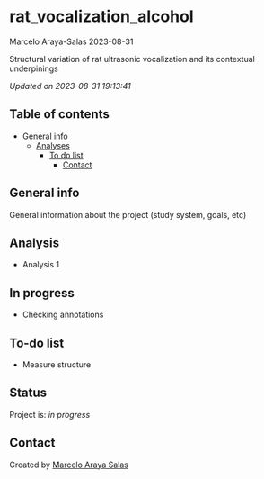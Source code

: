 rat_vocalization_alcohol
================
Marcelo Araya-Salas
2023-08-31

<!-- Short Description  -->

Structural variation of rat ultrasonic vocalization and its contextual
underpinings

*Updated on 2023-08-31 19:13:41*

<!-- README.md is generated from README.Rmd. Please edit that file -->

## Table of contents

- [General info](#general-info)
  - [Analyses](#Analyses)
    - [To do list](#to-do-list)
      - [Contact](#contact)

## General info

General information about the project (study system, goals, etc)

## Analysis

- Analysis 1

## In progress

- Checking annotations

## To-do list

- Measure structure

## Status

Project is: *in progress*

## Contact

Created by [Marcelo Araya Salas](marce10.github.io/)
